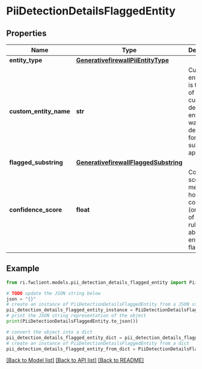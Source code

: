 # PiiDetectionDetailsFlaggedEntity


## Properties

Name | Type | Description | Notes
------------ | ------------- | ------------- | -------------
**entity_type** | [**GenerativefirewallPiiEntityType**](GenerativefirewallPiiEntityType.md) |  | [optional] 
**custom_entity_name** | **str** | Custom entity name is the name of the custom-defined entity that was detected for this substring, if applicable. | [optional] 
**flagged_substring** | [**GenerativefirewallFlaggedSubstring**](GenerativefirewallFlaggedSubstring.md) |  | [optional] 
**confidence_score** | **float** | Confidence score is a metric of how confident (on a scale of 0-1) the rule is about this entity being flagged. | [optional] 

## Example

```python
from ri.fwclient.models.pii_detection_details_flagged_entity import PiiDetectionDetailsFlaggedEntity

# TODO update the JSON string below
json = "{}"
# create an instance of PiiDetectionDetailsFlaggedEntity from a JSON string
pii_detection_details_flagged_entity_instance = PiiDetectionDetailsFlaggedEntity.from_json(json)
# print the JSON string representation of the object
print(PiiDetectionDetailsFlaggedEntity.to_json())

# convert the object into a dict
pii_detection_details_flagged_entity_dict = pii_detection_details_flagged_entity_instance.to_dict()
# create an instance of PiiDetectionDetailsFlaggedEntity from a dict
pii_detection_details_flagged_entity_from_dict = PiiDetectionDetailsFlaggedEntity.from_dict(pii_detection_details_flagged_entity_dict)
```
[[Back to Model list]](../README.md#documentation-for-models) [[Back to API list]](../README.md#documentation-for-api-endpoints) [[Back to README]](../README.md)

